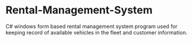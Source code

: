 # Rental-Management-System
C# windows form based rental management system program used for keeping record of available vehicles in the fleet and customer information.
